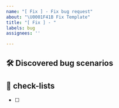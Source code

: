```yaml
---
name: "[ Fix ] - Fix bug request"
about: "\U0001F41B Fix Template"
title: "[ Fix ] - "
labels: bug
assignees: ''

---
```


## 🛠️ Discovered bug scenarios

## 📝 check-lists
- [ ]
